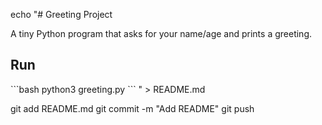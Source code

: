 echo "# Greeting Project

A tiny Python program that asks for your name/age and prints a greeting.

## Run
\`\`\`bash
python3 greeting.py
\`\`\`
" > README.md

git add README.md
git commit -m "Add README"
git push
